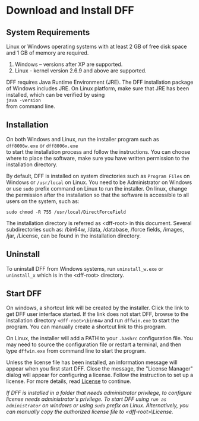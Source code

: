 # Download and Install DFF

## System Requirements

Linux or Windows operating systems with at least 2 GB 
of free disk space and 1 GB of memory are required.
1.	Windows – versions after XP are supported. 
2.	Linux - kernel version 2.6.9 and above are supported.

DFF requires Java Runtime Environment (JRE). The DFF 
installation package of Windows includes JRE. On Linux 
platform, make sure that JRE has been installed, which 
can be verified by using
<br/>
`java -version`
<br/>
from command line.

## Installation
On both Windows and Linux, run the installer program 
such as <br/>`dff8006w.exe` or `dff8006x.exe` <br/> to 
start the installation process and follow the instructions. 
You can choose where to place the software, make sure 
you have written permission to the installation directory.

By default, DFF is installed on system directories such as 
`Program Files` on Windows or `/usr/local` on Linux. 
You need to be Administrator on Windows or use `sudo` prefix 
command on Linux to run the installer. On linux, change the 
permission after the installation so that the software is 
accessible to all users on the system, such as:

`sudo chmod -R 755 /usr/local/DirectForceField`

The installation directory is referred as \<dff-root> in 
this document. Several subdirectories such as: /bin64w, 
/data, /database, /force fields, /images, /jar, /License, 
can be found in the installation directory.

## Uninstall
To uninstall DFF from Windows systems, run `uninstall_w.exe` 
or `uninstall_x` which is in the \<dff-root\> directory. 

## Start DFF

On windows, a shortcut link will be created by the installer. 
Click the link to get DFF user interface started. If the link does not start DFF, browse to the installation directory 
`<dff-root>\bin64w` and run `dffwin.exe` to start the program. 
You can manually create a shortcut link to this program.

On Linux, the installer will add a PATH to your `.bashrc` 
configuration file. You may need to source the configuration 
file or restart a terminal, and then type `dffwin.exe` from 
command line to start the program.

Unless the license file has been installed, an information 
message will appear when you first start DFF. Close the message, the "License Manager" dialog will appear for configuring a license. Follow the instruction to set up a license. For more details, read [License](./License.md) to continue. 

*If DFF is installed in a folder that needs administrator 
privilege, to configure license needs administrator's privilege. To start DFF using `run as administrator` on windows or using `sudo` prefix on Linux. Alternatively, you can manually copy the authorized license file to \<dff-root\>\License.* 